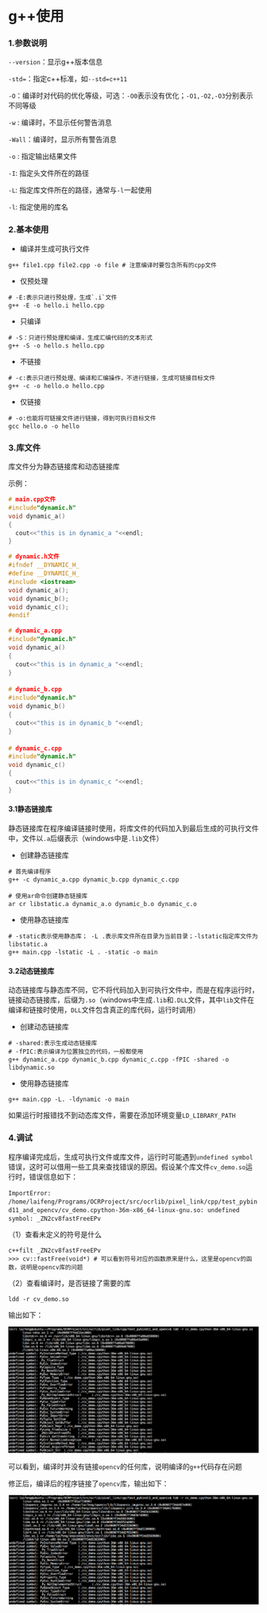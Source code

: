 # g++使用

### 1.参数说明

`--version`：显示g++版本信息

`-std=`：指定c++标准，如`--std=c++11`

`-O`：编译时对代码的优化等级，可选：`-O0`表示没有优化；`-O1,-O2,-O3`分别表示不同等级

`-w` : 编译时，不显示任何警告消息

`-Wall`：编译时，显示所有警告消息

`-o` : 指定输出结果文件

`-I`: 指定头文件所在的路径

`-L`: 指定库文件所在的路径，通常与`-l`一起使用

`-l`: 指定使用的库名

### 2.基本使用

* 编译并生成可执行文件

```shell
g++ file1.cpp file2.cpp -o file # 注意编译时要包含所有的cpp文件
```

* 仅预处理

```shell
# -E:表示只进行预处理，生成`.i`文件
g++ -E -o hello.i hello.cpp
```

* 只编译

```shell
# -S：只进行预处理和编译，生成汇编代码的文本形式
g++ -S -o hello.s hello.cpp
```

* 不链接

```shell
# -c:表示只进行预处理、编译和汇编操作，不进行链接，生成可链接目标文件
g++ -c -o hello.o hello.cpp
```

* 仅链接

```shell
# -o:也能将可链接文件进行链接，得到可执行目标文件
gcc hello.o -o hello
```

### 3.库文件

库文件分为静态链接库和动态链接库

示例：

```c++
# main.cpp文件
#include"dynamic.h"
void dynamic_a()
{
  cout<<"this is in dynamic_a "<<endl;
}
```

```c++
# dynamic.h文件
#ifndef __DYNAMIC_H_
#define __DYNAMIC_H_
#include <iostream>
void dynamic_a();
void dynamic_b();
void dynamic_c();
#endif
```

```c++
# dynamic_a.cpp
#include"dynamic.h"
void dynamic_a()
{
  cout<<"this is in dynamic_a "<<endl;
}

# dynamic_b.cpp
#include"dynamic.h"
void dynamic_b()
{
  cout<<"this is in dynamic_b "<<endl;
}

# dynamic_c.cpp
#include"dynamic.h"
void dynamic_c()
{
  cout<<"this is in dynamic_c "<<endl;
}
```

#### 3.1静态链接库

静态链接库在程序编译链接时使用，将库文件的代码加入到最后生成的可执行文件中，文件以`.a`后缀表示（windows中是`.lib`文件）

* 创建静态链接库

```shell
# 首先编译程序
g++ -c dynamic_a.cpp dynamic_b.cpp dynamic_c.cpp

# 使用ar命令创建静态链接库
ar cr libstatic.a dynamic_a.o dynamic_b.o dynamic_c.o
```

* 使用静态链接库

```shell
# -static表示使用静态库； -L .表示库文件所在目录为当前目录；-lstatic指定库文件为libstatic.a
g++ main.cpp -lstatic -L . -static -o main
```

#### 3.2动态链接库

动态链接库与静态库不同，它不将代码加入到可执行文件中，而是在程序运行时，链接动态链接库，后缀为`.so`（windows中生成`.lib`和`.DLL`文件，其中`lib`文件在编译和链接时使用，`DLL`文件包含真正的库代码，运行时调用）

* 创建动态链接库

```shell
# -shared:表示生成动态链接库
# -fPIC:表示编译为位置独立的代码，一般都使用
g++ dynamic_a.cpp dynamic_b.cpp dynamic_c.cpp -fPIC -shared -o libdynamic.so
```

* 使用静态链接库

```shell
g++ main.cpp -L. -ldynamic -o main
```

如果运行时报错找不到动态库文件，需要在添加环境变量`LD_LIBRARY_PATH`

### 4.调试

程序编译完成后，生成可执行文件或库文件，运行时可能遇到`undefined symbol`错误，这时可以借用一些工具来查找错误的原因。假设某个库文件`cv_demo.so`运行时，错误信息如下：

`ImportError: /home/laifeng/Programs/OCRProject/src/ocrlib/pixel_link/cpp/test_pybind11_and_opencv/cv_demo.cpython-36m-x86_64-linux-gnu.so: undefined symbol: _ZN2cv8fastFreeEPv`

 （1）查看未定义的符号是什么

```
c++filt _ZN2cv8fastFreeEPv
>>> cv::fastFree(void*) # 可以看到符号对应的函数原来是什么，这里是opencv的函数，说明是opencv库的问题
```

（2）查看编译时，是否链接了需要的库

```
ldd -r cv_demo.so
```

输出如下：

![](../.gitbook/assets/ldd.png)

可以看到，编译时并没有链接`opencv`的任何库，说明编译的`g++`代码存在问题

修正后，编译后的程序链接了`opencv`库，输出如下：

![](../.gitbook/assets/ldd_2.png)